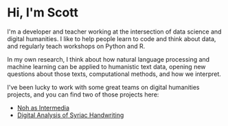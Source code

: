 # Hi, I'm Scott

I'm a developer and teacher working at the intersection of data science and digital humanities. I like to help people learn to code and think about data, and regularly teach workshops on Python and R.

In my own research, I think about how natural language processing and machine learning can be applied to humanistic text data, opening new questions about those texts, computational methods, and how we interpret.

I've been lucky to work with some great teams on digital humanities projects, and you can find two of those projects here:

- [Noh as Intermedia](http://noh.stanford.edu/)
- [Digital Analysis of Syriac Handwriting](http://dash.stanford.edu/)

<!--
**csbailey5t/csbailey5t** is a ✨ _special_ ✨ repository because its `README.md` (this file) appears on your GitHub profile.

Here are some ideas to get you started:

- 🔭 I’m currently working on ...
- 🌱 I’m currently learning ...
- 👯 I’m looking to collaborate on ...
- 🤔 I’m looking for help with ...
- 💬 Ask me about ...
- 📫 How to reach me: ...
- 😄 Pronouns: ...
- ⚡ Fun fact: ...
-->

